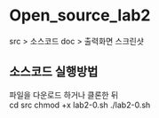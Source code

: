 # Open_source_lab2

src > 소스코드 
doc > 출력화면 스크린샷 


## 소스코드 실행방법

파일을 다운로드 하거나 클론한 뒤  
cd src
chmod +x lab2-0.sh
./lab2-0.sh

